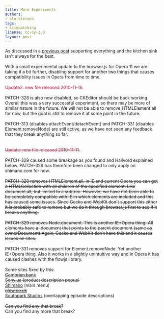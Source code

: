 ```yaml
---
title: More Experiments
authors:
- ola-kleiven
tags:
- sitepatching
license: cc-by-3.0
layout: post
---
```

As discussed in a <a href="http://my.opera.com/sitepatching/blog/2010/10/19/to-attach-or-to-detach-is-that-the-question" target="_blank">previous post</a> supporting everything and the kitchen sink isn&#39;t always for the best.<br/><br/>With a small experimental update to the browser.js for Opera 11 we are taking it a bit further, disabling support for another two things that causes compatibility issues in Opera from time to time.<br/><br/><span style="color: crimson">Update2: new file released 2010-11-16.</span><br/><br/>PATCH-328 is also now disabled, so CKEditor should be back working. Overall this was a very successful experiment, so there may be more of similar nature in the future. We will not be able to remove HTMLElement.all for now, but the goal is still to remove it at some point in the future.<br/><br/>PATCH-313 (disables attachEvent/detachEvent) and PATCH-331 (disables Element.removeNode) are still active, as we have not seen any feedback that they break anything so far.<br/><br/><br/><s><span style="color: crimson">Update: new file released 2010-11-11.</span></s><br/><br/>PATCH-329 caused some breakage as you found and Hallvord explained below. PATCH-329 has therefore been changed to only apply on shimano.com for now.<br/><br/><s>PATCH-328 removes HTMLElement.all. In IE and current Opera you can get a HTMLCollection with all children of the specified element. Like document.all, but limited to a subtree. However, we have not been able to be completely compatible with IE in which elements are included and this has caused some issues. Since Gecko and WebKit don&#39;t support this either it is probably safe to remove but we do it through browser.js first to see if it breaks anything.</s><br/><br/><s>PATCH-329 removes Node.document. This is another IE+Opera thing. All elements have a .document that points to the parent document (same as ownerDocument) Again, Gecko and WebKit don&#39;t have this and it causes issues on sites.</s><br/><br/>PATCH-331 removes support for Element.removeNode. Yet another IE+Opera thing. Also it works in a slightly unintuitive way and in Opera it has caused clashes with the flowjs library.<br/><br/>Some sites fixed by this:<br/><s><a href="http://www.cambrian.mb.ca/" target="_blank">Cambrian bank</a></s><br/><s><a href="http://www.sony.ua" target="_blank">Sony.ua</a> (product description popup)</s><br/><a href="http://www.shimano.com/" target="_blank">Shimano</a> (main menu)<br/><s><a href="http://www.glow.co.uk/bicygnal-indicators.html" target="_blank">glow.co.uk</a></s><br/><a href="http://www.southparkstuidos.com/" target="_blank">Southpark Studios</a> (overlapping episode descriptions)<br/><br/><s>Can you find any that break?</s><br/>Can you find any more that break?
